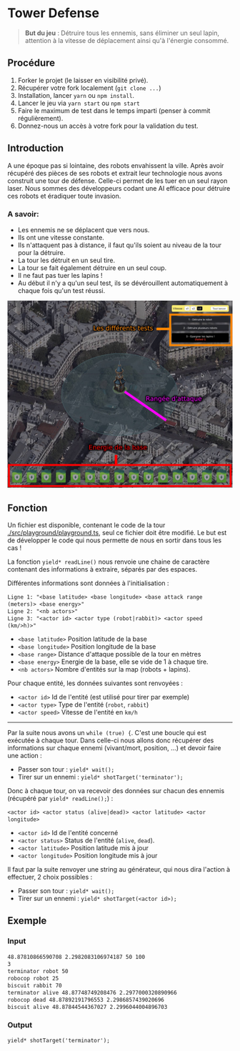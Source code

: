 # Tower Defense

> **But du jeu** : Détruire tous les ennemis, sans éliminer un seul lapin, attention à la vitesse de déplacement ainsi qu'à l'énergie consommé.

## Procédure

1. Forker le projet (le laisser en visibilité privé).
2. Récupérer votre fork localement (`git clone ...`)
3. Installation, lancer `yarn` ou `npm install`.
4. Lancer le jeu via `yarn start` ou `npm start`
5. Faire le maximum de test dans le temps imparti (penser à commit régulièrement).
6. Donnez-nous un accès à votre fork pour la validation du test.

## Introduction

A une époque pas si lointaine, des robots envahissent la ville. Après avoir récupéré des pièces de ses robots et extrait leur technologie nous avons construit une tour de défense. Celle-ci permet de les tuer en un seul rayon laser. Nous sommes des développeurs codant une AI efficace pour détruire ces robots et éradiquer toute invasion.

### A savoir:

- Les ennemis ne se déplacent que vers nous.
- Ils ont une vitesse constante.
- Ils n'attaquent pas à distance, il faut qu'ils soient au niveau de la tour pour la détruire.
- La tour les détruit en un seul tire.
- La tour se fait également détruire en un seul coup.
- Il ne faut pas tuer les lapins !
- Au début il n'y a qu'un seul test, ils se dévérouillent automatiquement à chaque fois qu'un test réussi.

![Game infos](./src/images/game-infos.jpg)

## Fonction

Un fichier est disponible, contenant le code de la tour [./src/playground/playground.ts](src/playground/playground.ts), seul ce fichier doit être modifié. Le but est de développer le code qui nous permette de nous en sortir dans tous les cas !

La fonction `yield* readLine()` nous renvoie une chaine de caractère contenant des informations à extraire, séparés par des espaces.

Différentes informations sont données à l'initialisation :

```
Ligne 1: "<base latitude> <base longitude> <base attack range (meters)> <base energy>"
Ligne 2: "<nb actors>"
Ligne 3: "<actor id> <actor type (robot|rabbit)> <actor speed (km/>h)>"
```

- `<base latitude>` Position latitude de la base
- `<base longitude>` Position longitude de la base
- `<base range>` Distance d'attaque possible de la tour en mètres
- `<base energy>` Energie de la base, elle se vide de 1 à chaque tire.
- `<nb actors>` Nombre d'entités sur la map (robots + lapins).

Pour chaque entité, les données suivantes sont renvoyées :

- `<actor id>` Id de l'entité (est utilisé pour tirer par exemple)
- `<actor type>` Type de l'entité (`robot`, `rabbit`)
- `<actor speed>` Vitesse de l'entité en `km/h`

---

Par la suite nous avons un `while (true) {`. C'est une boucle qui est exécutée à chaque tour. Dans celle-ci nous allons donc récupérer des informations sur chaque ennemi (vivant/mort, position, ...) et devoir faire une action :

- Passer son tour : `yield* wait();`
- Tirer sur un ennemi : `yield* shotTarget('terminator');`

Donc à chaque tour, on va recevoir des données sur chacun des ennemis (récupéré par `yield* readLine();`) :

```
<actor id> <actor status (alive|dead)> <actor latitude> <actor longitude>
```

- `<actor id>` Id de l'entité concerné
- `<actor status>` Status de l'entité (`alive`, `dead`).
- `<actor latitude>` Position latitude mis à jour
- `<actor longitude>` Position longitude mis à jour

Il faut par la suite renvoyer une string au générateur, qui nous dira l'action à effectuer, 2 choix possibles :

- Passer son tour : `yield* wait();`
- Tirer sur un ennemi : `yield* shotTarget(<actor id>);`

## Exemple

### Input

```
48.87810866590708 2.2982083106974187 50 100
3
terminator robot 50
robocop robot 25
biscuit rabbit 70
terminator alive 48.87748749208476 2.2977000320890966
robocop dead 48.87892191796553 2.2986857439020696
biscuit alive 48.87844544367027 2.2996044004896703
```

### Output

```
yield* shotTarget('terminator');
```

